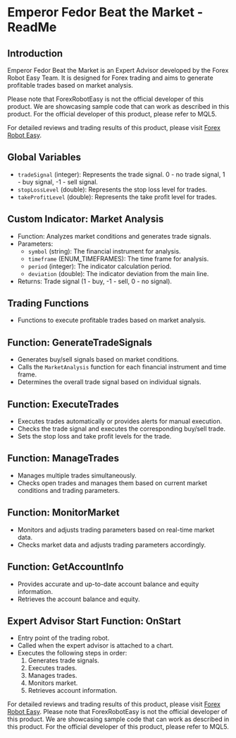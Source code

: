 # Emperor Fedor Beat the Market - ReadMe

## Introduction
Emperor Fedor Beat the Market is an Expert Advisor developed by the Forex Robot Easy Team. It is designed for Forex trading and aims to generate profitable trades based on market analysis.

Please note that ForexRobotEasy is not the official developer of this product. We are showcasing sample code that can work as described in this product. For the official developer of this product, please refer to MQL5.

For detailed reviews and trading results of this product, please visit [Forex Robot Easy](https://forexroboteasy.com/forex-robot-review/emperor-fedor-forex-software-review-real-results/).

## Global Variables
- `tradeSignal` (integer): Represents the trade signal. 0 - no trade signal, 1 - buy signal, -1 - sell signal.
- `stopLossLevel` (double): Represents the stop loss level for trades.
- `takeProfitLevel` (double): Represents the take profit level for trades.

## Custom Indicator: Market Analysis
- Function: Analyzes market conditions and generates trade signals.
- Parameters:
  - `symbol` (string): The financial instrument for analysis.
  - `timeframe` (ENUM_TIMEFRAMES): The time frame for analysis.
  - `period` (integer): The indicator calculation period.
  - `deviation` (double): The indicator deviation from the main line.
- Returns: Trade signal (1 - buy, -1 - sell, 0 - no signal).

## Trading Functions
- Functions to execute profitable trades based on market analysis.

## Function: GenerateTradeSignals
- Generates buy/sell signals based on market conditions.
- Calls the `MarketAnalysis` function for each financial instrument and time frame.
- Determines the overall trade signal based on individual signals.

## Function: ExecuteTrades
- Executes trades automatically or provides alerts for manual execution.
- Checks the trade signal and executes the corresponding buy/sell trade.
- Sets the stop loss and take profit levels for the trade.

## Function: ManageTrades
- Manages multiple trades simultaneously.
- Checks open trades and manages them based on current market conditions and trading parameters.

## Function: MonitorMarket
- Monitors and adjusts trading parameters based on real-time market data.
- Checks market data and adjusts trading parameters accordingly.

## Function: GetAccountInfo
- Provides accurate and up-to-date account balance and equity information.
- Retrieves the account balance and equity.

## Expert Advisor Start Function: OnStart
- Entry point of the trading robot.
- Called when the expert advisor is attached to a chart.
- Executes the following steps in order:
  1. Generates trade signals.
  2. Executes trades.
  3. Manages trades.
  4. Monitors market.
  5. Retrieves account information.

For detailed reviews and trading results of this product, please visit [Forex Robot Easy](https://forexroboteasy.com/forex-robot-review/emperor-fedor-forex-software-review-real-results/). Please note that ForexRobotEasy is not the official developer of this product. We are showcasing sample code that can work as described in this product. For the official developer of this product, please refer to MQL5.
